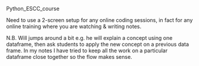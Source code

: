 Python_ESCC_course

Need to use a 2-screen setup for any online coding sessions, in fact for any online training where you are watching & writing notes.

N.B. Will jumps around a bit e.g. he will explain a concept using one dataframe, then ask students to apply the 
new concept on a previous data frame. In my notes I have tried to keep all the work on a particular dataframe close together
so the flow makes sense.

